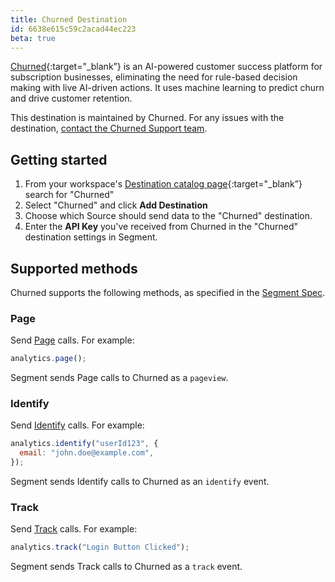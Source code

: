 ```yaml
---
title: Churned Destination
id: 6638e615c59c2acad44ec223
beta: true
---
```


[Churned](https://www.churned.io/?utm_source=segmentio&utm_medium=docs&utm_campaign=partners){:target="\_blank”} is an AI-powered customer success platform for subscription businesses, eliminating the need for rule-based decision making with live AI-driven actions. It uses machine learning to predict churn and drive customer retention.

This destination is maintained by Churned. For any issues with the destination, [contact the Churned Support team](mailto:info@churned.io).

## Getting started

1. From your workspace's [Destination catalog page](https://app.segment.com/goto-my-workspace/destinations/catalog){:target="\_blank”} search for "Churned"
2. Select "Churned" and click **Add Destination**
3. Choose which Source should send data to the "Churned" destination.
4. Enter the **API Key** you've received from Churned in the "Churned" destination settings in Segment.

## Supported methods

Churned supports the following methods, as specified in the [Segment Spec](/docs/connections/spec).

### Page

Send [Page](/docs/connections/spec/page) calls. For example:

```js
analytics.page();
```

Segment sends Page calls to Churned as a `pageview`.

### Identify

Send [Identify](/docs/connections/spec/identify) calls. For example:

```js
analytics.identify("userId123", {
  email: "john.doe@example.com",
});
```

Segment sends Identify calls to Churned as an `identify` event.

### Track

Send [Track](/docs/connections/spec/track) calls. For example:

```js
analytics.track("Login Button Clicked");
```

Segment sends Track calls to Churned as a `track` event.
